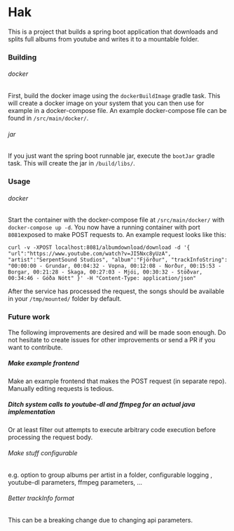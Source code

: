 # Hak

This is a project that builds a spring boot application that downloads
and splits full albums from youtube and writes it to a mountable folder.

### Building

###### docker
First, build the docker image using the `dockerBuildImage` gradle task.
This will create a docker image on your system that you can then use for
example in a docker-compose file.
An example docker-compose file can be found in `/src/main/docker/`.

###### jar

If you just want the spring boot runnable jar, execute the `bootJar`
gradle task. This will create the jar in `/build/libs/`.

### Usage

###### docker

Start the container with the docker-compose file at `/src/main/docker/`
with `docker-compose up -d`. You now have a running container with port
`8081`exposed to make POST requests to.
An example request looks like this:

`curl -v -XPOST localhost:8081/albumdownload/download -d
'{
    "url":"https://www.youtube.com/watch?v=JI5Nxc8yUzA",
    "artist":"SerpentSound Studios",
    "album":"Fjörður",
    "trackInfoString":
       "00:00:00 - Grundar,
        00:04:32 - Vopna,
        00:12:08 - Norður,
        00:15:53 - Borgar,
        00:21:28 - Skaga,
        00:27:03 - Mjói,
        00:30:32 - Stöðvar,
        00:34:46 - Góða Nótt"
}'
-H "Content-Type: application/json"
`

After the service has processed the request, the songs should be
available in your `/tmp/mounted/` folder by default.

### Future work
The following improvements are desired and will be made soon enough.
Do not hesitate to create issues for other improvements or send a PR if
you want to contribute.

##### Make example frontend
Make an example frontend that makes the POST request (in separate repo).
Manually editing requests is tedious.

##### Ditch system calls to youtube-dl and ffmpeg for an actual java implementation
Or at least filter out attempts to execute arbitrary code execution
before processing the request body.

###### Make stuff configurable
e.g. option to group albums per artist in a folder, configurable logging
, youtube-dl parameters, ffmpeg parameters, ...

###### Better trackInfo format
This can be a breaking change due to changing api parameters.



